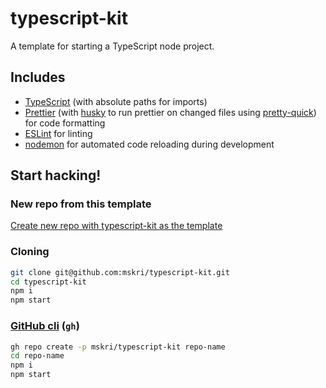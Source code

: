 # typescript-kit

A template for starting a TypeScript node project.

## Includes

- [TypeScript](typescriptlang.org/) (with absolute paths for imports)
- [Prettier](https://github.com/prettier/prettier) (with [husky](https://github.com/typicode/husky) to run prettier on changed files using [pretty-quick](https://github.com/azz/pretty-quick)) for code formatting
- [ESLint](https://eslint.org/) for linting
- [nodemon](https://nodemon.io/) for automated code reloading during development

## Start hacking!

### New repo from this template

[Create new repo with typescript-kit as the template](https://github.com/mskri/typescript-kit/generate)

### Cloning

```bash
git clone git@github.com:mskri/typescript-kit.git
cd typescript-kit
npm i
npm start
```

### [GitHub cli](https://cli.github.com/manual/) (`gh`)

```bash
gh repo create -p mskri/typescript-kit repo-name
cd repo-name
npm i
npm start
```

